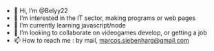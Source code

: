 - 👋 Hi, I’m @Belyy22
- 👀 I’m interested in the IT sector, making programs or web pages
- 🌱 I’m currently learning javascript/node
- 💞️ I’m looking to collaborate on videogames develop, or getting a job
- 📫 How to reach me : by mail, marcos.siebenharg@gmail.com

<!---
Belyy22/Belyy22 is a ✨ special ✨ repository because its `README.md` (this file) appears on your GitHub profile.
You can click the Preview link to take a look at your changes.
--->
